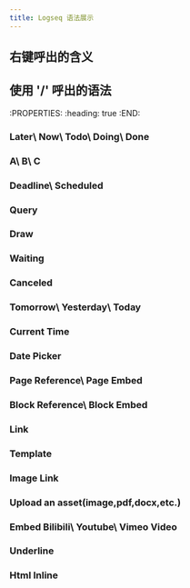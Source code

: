 ```yaml
---
title: Logseq 语法展示
---
```


## 右键呼出的含义
###
## 使用 '/' 呼出的语法
:PROPERTIES:
:heading: true
:END:
### Later\ Now\ Todo\ Doing\ Done
####
### A\ B\ C
### Deadline\ Scheduled
### Query
### Draw
### Waiting
### Canceled
### Tomorrow\ Yesterday\ Today
### Current Time
### Date Picker
### Page Reference\ Page Embed
### Block Reference\ Block Embed
### Link
### Template
### Image Link
### Upload an asset(image,pdf,docx,etc.)
### Embed Bilibili\ Youtube\ Vimeo Video
### Underline
### Html Inline
##